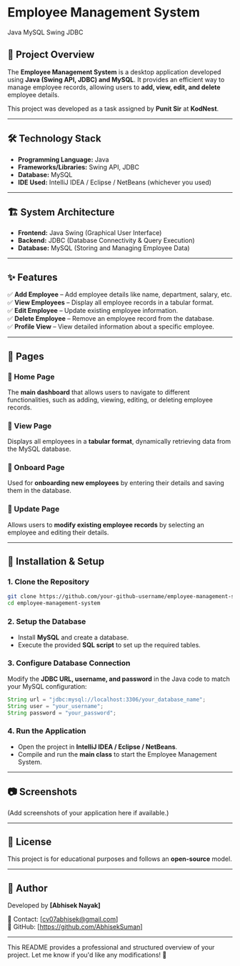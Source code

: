 
# Employee Management System  
Java MySQL Swing JDBC

## 📌 Project Overview  
The **Employee Management System** is a desktop application developed using **Java (Swing API, JDBC) and MySQL**. It provides an efficient way to manage employee records, allowing users to **add, view, edit, and delete** employee details.  

This project was developed as a task assigned by **Punit Sir** at **KodNest**.  

---

## 🛠️ Technology Stack  

- **Programming Language:** Java  
- **Frameworks/Libraries:** Swing API, JDBC  
- **Database:** MySQL  
- **IDE Used:** IntelliJ IDEA / Eclipse / NetBeans (whichever you used)  

---

## 🏗️ System Architecture  

- **Frontend:** Java Swing (Graphical User Interface)  
- **Backend:** JDBC (Database Connectivity & Query Execution)  
- **Database:** MySQL (Storing and Managing Employee Data)  

---

## ✨ Features  

✅ **Add Employee** – Add employee details like name, department, salary, etc.  
✅ **View Employees** – Display all employee records in a tabular format.  
✅ **Edit Employee** – Update existing employee information.  
✅ **Delete Employee** – Remove an employee record from the database.  
✅ **Profile View** – View detailed information about a specific employee.  

---

## 📄 Pages  

### 🔹 Home Page  
The **main dashboard** that allows users to navigate to different functionalities, such as adding, viewing, editing, or deleting employee records.  

### 🔹 View Page  
Displays all employees in a **tabular format**, dynamically retrieving data from the MySQL database.  

### 🔹 Onboard Page  
Used for **onboarding new employees** by entering their details and saving them in the database.  

### 🔹 Update Page  
Allows users to **modify existing employee records** by selecting an employee and editing their details.  

---

## 🚀 Installation & Setup  

### **1. Clone the Repository**  
```bash
git clone https://github.com/your-github-username/employee-management-system.git
cd employee-management-system
```

### **2. Setup the Database**  
- Install **MySQL** and create a database.  
- Execute the provided **SQL script** to set up the required tables.  

### **3. Configure Database Connection**  
Modify the **JDBC URL, username, and password** in the Java code to match your MySQL configuration:  
```java
String url = "jdbc:mysql://localhost:3306/your_database_name";
String user = "your_username";
String password = "your_password";
```

### **4. Run the Application**  
- Open the project in **IntelliJ IDEA / Eclipse / NetBeans**.  
- Compile and run the **main class** to start the Employee Management System.  

---

## 📷 Screenshots  
(Add screenshots of your application here if available.)  

---

## 📜 License  
This project is for educational purposes and follows an **open-source** model.  

---

## 👤 Author  
Developed by **[Abhisek Nayak]**  

📧 Contact: [cv07abhisek@gmail.com]  
🔗 GitHub: [https://github.com/AbhisekSuman]  

---

This README provides a professional and structured overview of your project. Let me know if you'd like any modifications! 🚀
